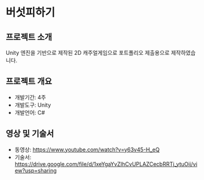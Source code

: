 # 버섯피하기

## 프로젝트 소개

Unity 엔진을 기반으로 제작된 2D 캐주얼게임으로 포트폴리오 제출용으로 제작하였습니다.

## 프로젝트 개요
- 개발기간: 4주
- 개발도구: Unity
- 개발언어: C#


## 영상 및 기술서
- 동영상: https://www.youtube.com/watch?v=y63v45-H_eQ
- 기술서: https://drive.google.com/file/d/1xeYgaYvZIhCvUPLAZCecbRRTj_ytuOij/view?usp=sharing
